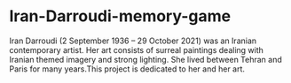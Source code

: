 # Iran-Darroudi-memory-game
Iran Darroudi (2 September 1936 – 29 October 2021) was an Iranian contemporary artist. Her art consists of surreal paintings dealing with Iranian themed imagery and strong lighting. She lived between Tehran and Paris for many years.This project is dedicated to her and her art.
